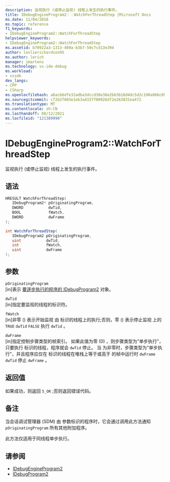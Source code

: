 ```yaml
---
description: 监视执行 (或停止监视) 线程上发生的执行事件。
title: IDebugEngineProgram2：：WatchForThreadStep |Microsoft Docs
ms.date: 11/04/2016
ms.topic: reference
f1_keywords:
- IDebugEngineProgram2::WatchForThreadStep
helpviewer_keywords:
- IDebugEngineProgram2::WatchForThreadStep
ms.assetid: b70922a3-1313-409a-b3b7-50c7cd13e394
author: leslierichardson95
ms.author: lerich
manager: jmartens
ms.technology: vs-ide-debug
ms.workload:
- vssdk
dev_langs:
- CPP
- CSharp
ms.openlocfilehash: a6acb6dfe32adba3dccd30e38e2bb3b18d4dc5d2c190a966c05beb34df7395a3
ms.sourcegitcommit: c72b2f603e1eb3a4157f00926df2e263831ea472
ms.translationtype: MT
ms.contentlocale: zh-CN
ms.lasthandoff: 08/12/2021
ms.locfileid: "121389990"
---
```

# <a name="idebugengineprogram2watchforthreadstep"></a>IDebugEngineProgram2::WatchForThreadStep
监视执行 (或停止监视) 线程上发生的执行事件。

## <a name="syntax"></a>语法

```cpp
HRESULT WatchForThreadStep( 
   IDebugProgram2* pOriginatingProgram,
   DWORD           dwTid,
   BOOL            fWatch,
   DWORD           dwFrame
);
```

```csharp
int WatchForThreadStep( 
   IDebugProgram2 pOriginatingProgram,
   uint           dwTid,
   int            fWatch,
   uint           dwFrame
);
```

## <a name="parameters"></a>参数
`pOriginatingProgram`\
[in]表示 [要逐步执行的程序的 IDebugProgram2](../../../extensibility/debugger/reference/idebugprogram2.md) 对象。

`dwTid`\
[in]指定要监视的线程的标识符。

`fWatch`\
[in]非零 () 表示开始监视 由 标识的线程上的执行;否则，零 () 表示停止监视 上的 `TRUE` `dwTid` `FALSE` 执行 `dwTid` 。

`dwFrame`\
[in]指定控制步骤类型的帧索引。 如果此值为零 (0) ，则步骤类型为"单步执行"，只要执行 标识的线程，程序就会 `dwTid` 停止。 当 为非零时，步骤类型为"单步执行"，并且程序应仅在 标识的线程在堆栈上等于或高于 的帧中运行时 `dwFrame` `dwTid` 停止 `dwFrame` 。

## <a name="return-value"></a>返回值
 如果成功，则返回 `S_OK` ;否则返回错误代码。

## <a name="remarks"></a>备注
 当会话调试管理器 (SDM) 由 参数标识的程序时，它会通过调用此方法通知 `pOriginatingProgram` 所有其他附加程序。

 此方法仅适用于同线程单步执行。

## <a name="see-also"></a>请参阅
- [IDebugEngineProgram2](../../../extensibility/debugger/reference/idebugengineprogram2.md)
- [IDebugProgram2](../../../extensibility/debugger/reference/idebugprogram2.md)
